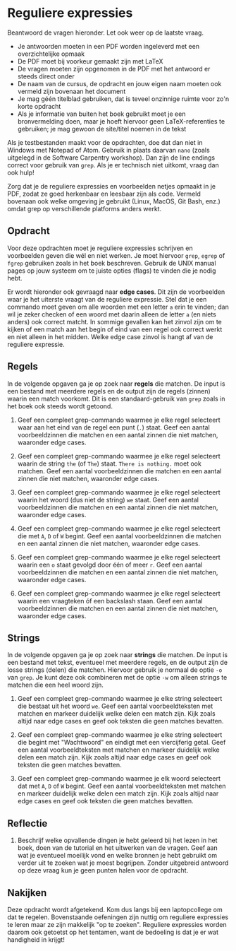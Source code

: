 # Reguliere expressies

Beantwoord de vragen hieronder. Let ook weer op de laatste vraag.

- Je antwoorden moeten in een PDF worden ingeleverd met een overzichtelijke opmaak
- De PDF moet bij voorkeur gemaakt zijn met LaTeX
- De vragen moeten zijn opgenomen in de PDF met het antwoord er steeds direct onder
- De naam van de cursus, de opdracht en jouw eigen naam moeten ook vermeld zijn bovenaan het document
- Je mag géén titelblad gebruiken, dat is teveel onzinnige ruimte voor zo'n korte opdracht
- Als je informatie van buiten het boek gebruikt moet je een bronvermelding doen, maar je hoeft hiervoor geen LaTeX-referenties te gebruiken; je mag gewoon de site/titel noemen in de tekst

Als je testbestanden maakt voor de opdrachten, doe dat dan niet in Windows met Notepad of Atom. Gebruik in plaats daarvan `nano` (zoals uitgelegd in de Software Carpentry workshop). Dan zijn de line endings correct voor gebruik van `grep`. Als je er technisch niet uitkomt, vraag dan ook hulp!

Zorg dat je de reguliere expressies en voorbeelden netjes opmaakt in je PDF, zodat ze goed herkenbaar en leesbaar zijn als code. Vermeld bovenaan ook welke omgeving je gebruikt (Linux, MacOS, Git Bash, enz.) omdat grep op verschillende platforms anders werkt.

## Opdracht

Voor deze opdrachten moet je reguliere expressies schrijven en voorbeelden geven die wél en niet werken. Je moet hiervoor `grep`, `egrep` of `fgrep` gebruiken zoals in het boek beschreven. Gebruik de UNIX manual pages op jouw systeem om te juiste opties (flags) te vinden die je nodig hebt.

Er wordt hieronder ook gevraagd naar **edge cases**. Dit zijn de voorbeelden waar je het uiterste vraagt van de reguliere expressie. Stel dat je een commando moet geven om alle woorden met een letter `a` erin te vinden; dan wil je zeker checken of een woord met daarin alleen de letter `a` (en niets anders) ook correct matcht. In sommige gevallen kan het zinvol zijn om te kijken of een match aan het begin of eind van een regel ook correct werkt en niet alleen in het midden. Welke edge case zinvol is hangt af van de reguliere expressie.

## Regels

In de volgende opgaven ga je op zoek naar **regels** die matchen. De input is een bestand met meerdere regels en de output zijn de regels (zinnen) waarin een match voorkomt. Dit is een standaard-gebruik van `grep` zoals in het boek ook steeds wordt getoond.

1.  Geef een compleet grep-commando waarmee je elke regel selecteert waar aan het eind van de regel een punt (`.`) staat. Geef een aantal voorbeeldzinnen die matchen en een aantal zinnen die niet matchen, waaronder edge cases.

2.  Geef een compleet grep-commando waarmee je elke regel selecteert waarin de string `the` (of `The`) staat. `There is nothing.` moet ook matchen. Geef een aantal voorbeeldzinnen die matchen en een aantal zinnen die niet matchen, waaronder edge cases.

3.  Geef een compleet grep-commando waarmee je elke regel selecteert waarin het woord (dus niet de string) `we` staat. Geef een aantal voorbeeldzinnen die matchen en een aantal zinnen die niet matchen, waaronder edge cases.

4.  Geef een compleet grep-commando waarmee je elke regel selecteert die met `A`, `D` of `W` begint. Geef een aantal voorbeeldzinnen die matchen en een aantal zinnen die niet matchen, waaronder edge cases.

5.  Geef een compleet grep-commando waarmee je elke regel selecteert waarin een `o` staat gevolgd door één of meer `r`. Geef een aantal voorbeeldzinnen die matchen en een aantal zinnen die niet matchen, waaronder edge cases.

6.  Geef een compleet grep-commando waarmee je elke regel selecteert waarin een vraagteken óf een backslash staan. Geef een aantal voorbeeldzinnen die matchen en een aantal zinnen die niet matchen, waaronder edge cases.

## Strings

In de volgende opgaven ga je op zoek naar **strings** die matchen. De input is een bestand met tekst, eventueel met meerdere regels, en de output zijn de losse strings (delen) die matchen. Hiervoor gebruik je normaal de optie `-o` van `grep`. Je kunt deze ook combineren met de optie `-w` om alleen strings te matchen die een heel woord zijn.

1.  Geef een compleet grep-commando waarmee je elke string selecteert die bestaat uit het woord `we`. Geef een aantal voorbeeldteksten met matchen en markeer duidelijk welke delen een match zijn. Kijk zoals altijd naar edge cases en geef ook teksten die geen matches bevatten.

2.  Geef een compleet grep-commando waarmee je elke string selecteert die begint met "Wachtwoord" en eindigt met een viercijferig getal. Geef een aantal voorbeeldteksten met matchen en markeer duidelijk welke delen een match zijn. Kijk zoals altijd naar edge cases en geef ook teksten die geen matches bevatten.

4.  Geef een compleet grep-commando waarmee je elk woord selecteert dat met `A`, `D` of `W` begint. Geef een aantal voorbeeldteksten met matchen en markeer duidelijk welke delen een match zijn. Kijk zoals altijd naar edge cases en geef ook teksten die geen matches bevatten.

## Reflectie

1.  Beschrijf welke opvallende dingen je hebt geleerd bij het lezen in het boek, doen van de tutorial en het uitwerken van de vragen. Geef aan wat je eventueel moeilijk vond en welke bronnen je hebt gebruikt om verder uit te zoeken wat je moest begrijpen. Zonder uitgebreid antwoord op deze vraag kun je geen punten halen voor de opdracht.

<!--
- https://leanpub.com/bastards-regexes
- https://algs4.cs.princeton.edu/54regexp/
- https://v4.software-carpentry.org/regexp/index.html
-->

## Nakijken

Deze opdracht wordt afgetekend. Kom dus langs bij een laptopcollege om dat te regelen. Bovenstaande oefeningen zijn nuttig om reguliere expressies te leren maar ze zijn makkelijk "op te zoeken". Reguliere expressies worden daarom ook getoetst op het tentamen, want de bedoeling is dat je er wat handigheid in krijgt!
